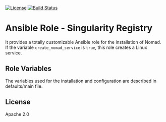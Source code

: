 [![License](https://img.shields.io/badge/license-Apache%202-blue.svg)](https://www.apache.org/licenses/LICENSE-2.0)
[![Build Status](https://travis-ci.org/grycap/ansible-role-singularity-registry.svg?branch=master)](https://travis-ci.org/grycap/ansible-role-singularity-registry)

Ansible Role - Singularity Registry
=========

It provides a totally customizable Ansible role for the installation of Nomad. If the variable ```create_nomad_service``` is ```true```, this role creates a Linux service.  

Role Variables
--------------

The variables used for the installation and configuration are described in defaults/main file. 

License
-------

Apache 2.0
